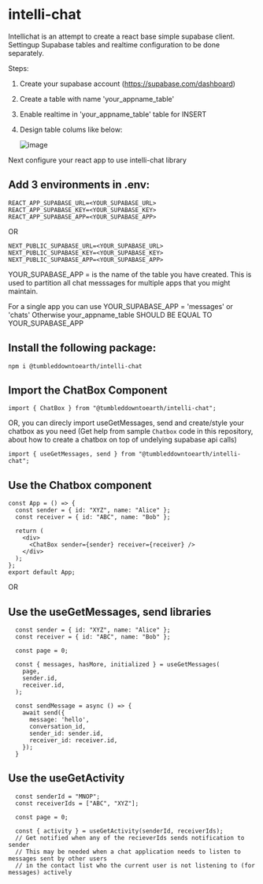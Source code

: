 # intelli-chat

Intellichat is an attempt to create a react base simple supabase client. Settingup Supabase tables and realtime configuration to be done separately.

Steps:

1. Create your supabase account (https://supabase.com/dashboard)
2. Create a table with name 'your_appname_table'
3. Enable realtime in 'your_appname_table' table for INSERT
4. Design table colums like below:

   ![image](https://github.com/user-attachments/assets/084428d9-aa36-4d42-af5a-a7896884deda)


Next configure your react app to use intelli-chat library

## Add 3 environments in .env:

```
REACT_APP_SUPABASE_URL=<YOUR_SUPABASE_URL>
REACT_APP_SUPABASE_KEY=<YOUR_SUPABASE_KEY>
REACT_APP_SUPABASE_APP=<YOUR_SUPABASE_APP>
```

OR

```
NEXT_PUBLIC_SUPABASE_URL=<YOUR_SUPABASE_URL>
NEXT_PUBLIC_SUPABASE_KEY=<YOUR_SUPABASE_KEY>
NEXT_PUBLIC_SUPABASE_APP=<YOUR_SUPABASE_APP>
```

YOUR_SUPABASE_APP = is the name of the table you have created. This is used to partition all chat messsages for multiple apps that you might maintain.

For a single app you can use YOUR_SUPABASE_APP = 'messages' or 'chats'
Otherwise your_appname_table SHOULD BE EQUAL TO YOUR_SUPABASE_APP

## Install the following package:

```
npm i @tumbleddowntoearth/intelli-chat
```

## Import the ChatBox Component

```
import { ChatBox } from "@tumbleddowntoearth/intelli-chat";
```

OR, you can direcly import useGetMessages, send and create/style your chatbox as you need (Get help from sample `Chatbox` code in this repository, about how to create a chatbox on top of undelying supabase api calls)

```
import { useGetMessages, send } from "@tumbleddowntoearth/intelli-chat";
```

## Use the Chatbox component

```
const App = () => {
  const sender = { id: "XYZ", name: "Alice" };
  const receiver = { id: "ABC", name: "Bob" };

  return (
    <div>
      <ChatBox sender={sender} receiver={receiver} />
    </div>
  );
};
export default App;
```

OR

## Use the useGetMessages, send libraries

```
  const sender = { id: "XYZ", name: "Alice" };
  const receiver = { id: "ABC", name: "Bob" };

  const page = 0;

  const { messages, hasMore, initialized } = useGetMessages(
    page,
    sender.id,
    receiver.id,
  );

  const sendMessage = async () => {
    await send({
      message: 'hello',
      conversation_id,
      sender_id: sender.id,
      receiver_id: receiver.id,
    });
  }
```

## Use the useGetActivity

```
  const senderId = "MNOP";
  const receiverIds = ["ABC", "XYZ"];

  const page = 0;

  const { activity } = useGetActivity(senderId, receiverIds);
  // Get notified when any of the recieverIds sends notification to sender
  // This may be needed when a chat application needs to listen to messages sent by other users
  // in the contact list who the current user is not listening to (for messages) actively
```
